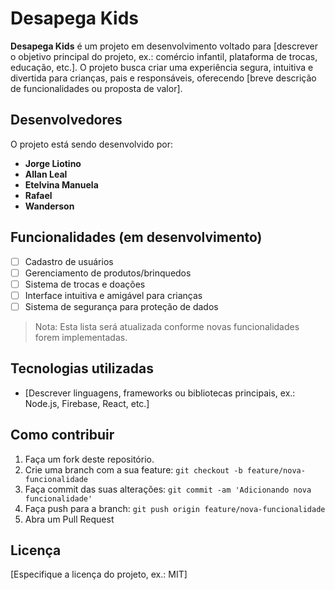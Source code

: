# Desapega Kids

**Desapega Kids** é um projeto em desenvolvimento voltado para [descrever o objetivo principal do projeto, ex.: comércio infantil, plataforma de trocas, educação, etc.]. O projeto busca criar uma experiência segura, intuitiva e divertida para crianças, pais e responsáveis, oferecendo [breve descrição de funcionalidades ou proposta de valor].  

## Desenvolvedores

O projeto está sendo desenvolvido por:  

- **Jorge Liotino**  
- **Allan Leal**  
- **Etelvina Manuela**  
- **Rafael**  
- **Wanderson**  

## Funcionalidades (em desenvolvimento)

- [ ] Cadastro de usuários  
- [ ] Gerenciamento de produtos/brinquedos  
- [ ] Sistema de trocas e doações  
- [ ] Interface intuitiva e amigável para crianças  
- [ ] Sistema de segurança para proteção de dados  

> Nota: Esta lista será atualizada conforme novas funcionalidades forem implementadas.

## Tecnologias utilizadas

- [Descrever linguagens, frameworks ou bibliotecas principais, ex.: Node.js, Firebase, React, etc.]  

## Como contribuir

1. Faça um fork deste repositório.  
2. Crie uma branch com a sua feature: `git checkout -b feature/nova-funcionalidade`  
3. Faça commit das suas alterações: `git commit -am 'Adicionando nova funcionalidade'`  
4. Faça push para a branch: `git push origin feature/nova-funcionalidade`  
5. Abra um Pull Request  

## Licença

[Especifique a licença do projeto, ex.: MIT]  
